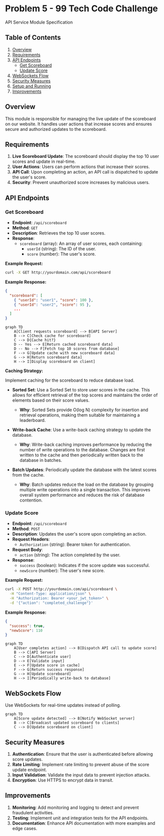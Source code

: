 # Problem 5 - 99 Tech Code Challenge

API Service Module Specification

## Table of Contents
1. [Overview](#overview)
2. [Requirements](#requirements)
3. [API Endpoints](#api-endpoints)
   - [Get Scoreboard](#get-scoreboard)
   - [Update Score](#update-score)
4. [WebSockets Flow](#websockets-flow)
5. [Security Measures](#security-measures)
6. [Setup and Running](#setup-and-running)
7. [Improvements](#improvements)

## Overview

This module is responsible for managing the live update of the scoreboard on our website. It handles user actions that increase scores and ensures secure and authorized updates to the scoreboard.

## Requirements

1. **Live Scoreboard Update**: The scoreboard should display the top 10 user scores and update in real-time.
2. **User Actions**: Users can perform actions that increase their scores.
3. **API Call**: Upon completing an action, an API call is dispatched to update the user's score.
4. **Security**: Prevent unauthorized score increases by malicious users.

## API Endpoints

### Get Scoreboard

- **Endpoint**: `/api/scoreboard`
- **Method**: `GET`
- **Description**: Retrieves the top 10 user scores.
- **Response**:
  - `scoreboard` (array): An array of user scores, each containing:
    - `userId` (string): The ID of the user.
    - `score` (number): The user's score.

**Example Request:**

```bash
curl -X GET http://yourdomain.com/api/scoreboard
```

**Example Response:**

```json
{
  "scoreboard": [
    { "userId": "user1", "score": 100 },
    { "userId": "user2", "score": 95 },
    ...
  ]
}
```

```mermaid
graph TD
    A[Client requests scoreboard] --> B[API Server]
    B --> C[Check cache for scoreboard]
    C --> D{Cache hit?}
    D -- Yes --> E[Return cached scoreboard data]
    D -- No --> F[Fetch top 10 scores from database]
    F --> G[Update cache with new scoreboard data]
    G --> H[Return scoreboard data]
    H --> I[Display scoreboard on client]
```

**Caching Strategy:**

Implement caching for the scoreboard to reduce database load.

- **Sorted Set**: Use a Sorted Set to store user scores in the cache. This allows for efficient retrieval of the top scores and maintains the order of elements based on their score values.
  - **Why**: Sorted Sets provide O(log N) complexity for insertion and retrieval operations, making them suitable for maintaining a leaderboard.

- **Write-back Cache**: Use a write-back caching strategy to update the database.
  - **Why**: Write-back caching improves performance by reducing the number of write operations to the database. Changes are first written to the cache and then periodically written back to the database in batches.

- **Batch Updates**: Periodically update the database with the latest scores from the cache.
  - **Why**: Batch updates reduce the load on the database by grouping multiple write operations into a single transaction. This improves overall system performance and reduces the risk of database contention.

### Update Score

- **Endpoint**: `/api/scoreboard`
- **Method**: `POST`
- **Description**: Updates the user's score upon completing an action.
- **Request Headers**:
  - `Authorization` (string): Bearer token for authentication.
- **Request Body**:
  - `action` (string): The action completed by the user.
- **Response**:
  - `success` (boolean): Indicates if the score update was successful.
  - `newScore` (number): The user's new score.

**Example Request:**
```bash
curl -X POST http://yourdomain.com/api/scoreboard \
  -H "Content-Type: application/json" \
  -H "Authorization: Bearer <your_jwt_token>" \
  -d '{"action": "completed_challenge"}'
```

**Example Response:**
```json
{
  "success": true,
  "newScore": 110
}
```

```mermaid
graph TD
    A[User completes action] --> B[Dispatch API call to update score]
    B --> C[API Server]
    C --> D[Authenticate user]
    D --> E[Validate input]
    E --> F[Update score in cache]
    F --> G[Return success response]
    G --> H[Update scoreboard]
    H --> I[Periodically write-back to database]
```

## WebSockets Flow

Use WebSockets for real-time updates instead of polling.

```mermaid
graph TD
    A[Score update detected] --> B[Notify WebSocket server]
    B --> C[Broadcast updated scoreboard to clients]
    C --> D[Update scoreboard on client]
```

## Security Measures

1. **Authentication**: Ensure that the user is authenticated before allowing score updates.
2. **Rate Limiting**: Implement rate limiting to prevent abuse of the score update endpoint.
3. **Input Validation**: Validate the input data to prevent injection attacks.
4. **Encryption**: Use HTTPS to encrypt data in transit.

## Improvements

1. **Monitoring**: Add monitoring and logging to detect and prevent fraudulent activities.
2. **Testing**: Implement unit and integration tests for the API endpoints.
3. **Documentation**: Enhance API documentation with more examples and edge cases.
